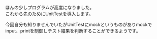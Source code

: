 ほんの少しプログラムが高度になりました。  
これから先のためにUnitTestを導入します。  

今回自分も知りませんでいたがUnitTestにmockというものがありmockでinput、printを制御しテスト結果を判断することができるようです。  
